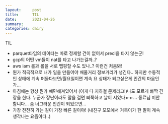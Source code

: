 ```yaml
---
layout:     post
title:      TIL
date:       2021-04-26
summary:    
categories: dairy
---
```

TIL
- parquet타입의 데이터는 따로 정제할 건이 없어서 precl을 타지 않는군!
- gcp의 어떤 vm들이 nat를 타고 나가는걸까..?
- aws iam 롤과 롤을 서로 맵핑할 수도 있나..? 이런건 처음봐!
- 뭔가 적극적으로 내가 일을 만들어야 배울거리 정보거리가 생긴다.. 하지만 수동적인 상태에 계속 머물다보면/월요일이면 계속 요 상태가 되고싶은게 인간의 마음인가...
- 아침에는 항상 뭔가 예민해져있어서 (이게 다 지하철 문제라고!)나도 모르게 빠짝 긴장을 한다. 누군가 장난이라도 말을 걸면 삐쭉하고 날이 서있다ㅠㅠ... 동료님 미안함니다... 좀 너그러운 인간이 되었으면...
- 가장 천천히 가는 길이 가장 빠른 길이야! (내친구 모모에서 거북이가 한 말이 계속 생각나는 요즘이다..)